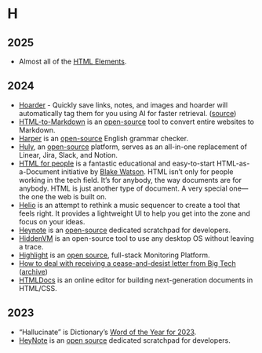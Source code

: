# H

## 2025

- Almost all of the [HTML Elements](https://iamwillwang.com/dollar/every-html-element/).

## 2024

- [Hoarder](https://hoarder.app) - Quickly save links, notes, and images and hoarder will automatically tag them for you using AI for faster retrieval. ([source](https://github.com/hoarder-app/hoarder))
- [HTML-to-Markdown](https://html-to-markdown.com) is an [open-source](https://github.com/JohannesKaufmann/html-to-markdown) tool to convert entire websites to Markdown.
- [Harper](https://writewithharper.com) is an [open-source](https://github.com/elijah-potter/harper) English grammar checker.
- [Huly](https://huly.io), an [open-source](https://github.com/hcengineering/platform) platform, serves as an all-in-one replacement of Linear, Jira, Slack, and Notion.
- [HTML for people](https://htmlforpeople.com) is a fantastic educational and easy-to-start HTML-as-a-Document initiative by [Blake Watson](https://blakewatson.com). HTML isn’t only for people working in the tech field. It’s for anybody, the way documents are for anybody. HTML is just another type of document. A very special one—the one the web is built on.
- [Helio](https://helio.fm) is an attempt to rethink a music sequencer to create a tool that feels right. It provides a lightweight UI to help you get into the zone and focus on your ideas.
- [Heynote](https://heynote.com) is an [open-source](https://github.com/heyman/heynote/) dedicated scratchpad for developers.
- [HiddenVM](https://github.com/aforensics/HiddenVM) is an open-source tool to use any desktop OS without leaving a trace.
- [Highlight](https://www.highlight.io) is an [open source](https://github.com/highlight/highlight/), full-stack Monitoring Platform.
- [How to deal with receiving a cease-and-desist letter from Big Tech](https://12challenges.substack.com/p/how-to-deal-with-receiving-a-cease) ([archive](https://archive.ph/sKodT))
- [HTMLDocs](https://htmldocs.com) is an online editor for building next-generation documents in HTML/CSS.

## 2023

- “Hallucinate” is Dictionary’s [Word of the Year for 2023](https://content.dictionary.com/word-of-the-year-2023/).
- [HeyNote](https://heynote.com) is an [open source](https://github.com/heyman/heynote) dedicated scratchpad for developers.